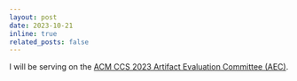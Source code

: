 ```yaml
---
layout: post
date: 2023-10-21
inline: true
related_posts: false
---
```


I will be serving on the [ACM CCS 2023 Artifact Evaluation Committee (AEC)](https://www.sigsac.org/ccs/CCS2023/orgs-artifact.html).

